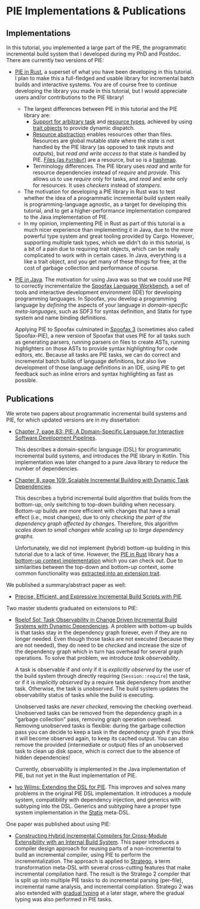 # PIE Implementations & Publications

## Implementations

In this tutorial, you implemented a large part of the PIE, the programmatic incremental build system that I developed during my PhD and Postdoc.
There are currently two versions of PIE:

- [PIE in Rust](https://github.com/Gohla/pie), a superset of what you have been developing in this tutorial. I plan to make this a full-fledged and usable library for incremental batch builds and interactive systems. You are of course free to continue developing the library you made in this tutorial, but I would appreciate users and/or contributions to the PIE library!
  - The largest differences between PIE in this tutorial and the PIE library are:
    - [Support for arbitrary task](https://github.com/Gohla/pie/blob/main/pie/src/lib.rs#L72) and [resource types](https://github.com/Gohla/pie/blob/main/pie/src/lib.rs#L74-L97), achieved by using [trait objects](https://github.com/Gohla/pie/blob/main/pie/src/trait_object/mod.rs) to provide dynamic dispatch. 
    - [Resource abstraction](https://github.com/Gohla/pie/blob/main/pie/src/lib.rs#L117-L130) enables resources other than files. Resources are global mutable state where the state is not handled by the PIE library (as opposed to task inputs and outputs), but _read and write access to_ that state _is_ handled by PIE. [Files (as `PathBuf`)](https://github.com/Gohla/pie/blob/main/pie/src/resource/file.rs) are a resource, but so is a [hashmap](https://github.com/Gohla/pie/blob/main/pie/src/resource/map.rs).
    - Terminology differences. The PIE library uses _read_ and _write_ for resource dependencies instead of _require_ and _provide_. This allows us to use _require_ only for tasks, and _read_ and _write_ only for resources. It uses _checkers_ instead of _stampers_.
  - The motivation for developing a PIE library in Rust was to test whether the idea of a programmatic incremental build system really is programming-language agnostic, as a target for developing this tutorial, and to get a higher-performance implementation compared to the Java implementation of PIE.
  - In my opinion, implementing PIE in Rust as part of this tutorial is a much nicer experience than implementing it in Java, due to the more powerful type system and great tooling provided by Cargo. However, supporting multiple task types, which we didn't do in this tutorial, is a bit of a pain due to requiring trait objects, which can be really complicated to work with in certain cases. In Java, everything is a like a trait object, and you get many of these things for free, at the cost of garbage collection and performance of course.
- [PIE in Java](https://github.com/metaborg/pie). The motivation for using Java was so that we could use PIE to correctly incrementalize the [Spoofax Language Workbench](https://spoofax.dev/), a set of tools and interactive development environment (IDE) for developing programming languages. In Spoofax, you develop a programming language by _defining_ the aspects of your language in _domain-specific meta-languages_, such as SDF3 for syntax definition, and Statix for type system and name binding definitions. 
 
  Applying PIE to Spoofax culminated in [Spoofax 3](https://spoofax.dev/spoofax-pie/develop/) (sometimes also called Spoofax-PIE), a new version of Spoofax that uses PIE for all tasks such as generating parsers, running parsers on files to create ASTs, running highlighters on those ASTs to provide syntax highlighting for code editors, etc. Because all tasks are PIE tasks, we can do correct and incremental batch builds of language definitions, but also live development of those language definitions in an IDE, using PIE to get feedback such as inline errors and syntax highlighting as fast as possible.

## Publications

We wrote two papers about programmatic incremental build systems and PIE, for which updated versions are in my dissertation:
- [Chapter 7, page 83: PIE: A Domain-Specific Language for Interactive Software Development Pipelines](https://gkonat.github.io/assets/dissertation/konat_dissertation.pdf#page=105). 
 
  This describes a domain-specific language (DSL) for programmatic incremental build systems, and introduces the PIE library in Kotlin. This implementation was later changed to a pure Java library to reduce the number of dependencies. 
- [Chapter 8, page 109: Scalable Incremental Building with Dynamic Task Dependencies](https://gkonat.github.io/assets/dissertation/konat_dissertation.pdf#page=131).

  This describes a hybrid incremental build algorithm that builds from the bottom-up, only switching to top-down building when necessary. Bottom-up builds are more efficient with changes that have a small effect (i.e., most changes), due to only _checking the part of the dependency graph affected by changes_. Therefore, this algorithm _scales down to small changes while scaling up to large dependency graphs_. 

  Unfortunately, we did not implement (hybrid) bottom-up building in this tutorial due to a lack of time. However, the [PIE in Rust](https://github.com/Gohla/pie) library has a [bottom-up context implementation](https://github.com/Gohla/pie/blob/master/pie/src/context/bottom_up.rs) which you can check out. Due to similarities between the top-down and bottom-up context, some common functionality was [extracted into an extension trait](https://github.com/Gohla/pie/blob/master/pie/src/context/mod.rs).

We published a summary/abstract paper as well:

- [Precise, Efficient, and Expressive Incremental Build Scripts with PIE](https://gkonat.github.io/assets/publication/pie-ic19.pdf).

Two master students graduated on extensions to PIE:

- [Roelof Sol: Task Observability in Change Driven Incremental Build Systems with Dynamic Dependencies](https://repository.tudelft.nl/islandora/object/uuid%3A3bd052ee-b8a0-4687-85d0-ca6df0b07d0d). A problem with bottom-up builds is that tasks stay in the dependency graph forever, even if they are no longer needed. Even though those tasks are not executed (because they are not needed), they do need to be _checked_ and increase the size of the dependency graph which in turn has overhead for several graph operations. To solve that problem, we introduce _task observability_.

  A task is observable if and only if it is _explicitly observed_ by the user of the build system through directly requiring (`Session::require`) the task, or if it is _implicitly observed_ by a require task dependency from another task. Otherwise, the task is _unobserved_. The build system updates the observability status of tasks while the build is executing.

  Unobserved tasks are _never checked_, removing the checking overhead. Unobserved tasks can be removed from the dependency graph in a "garbage collection" pass, removing graph operation overhead. Removing unobserved tasks is flexible: during the garbage collection pass you can decide to keep a task in the dependency graph if you think it will become observed again, to keep its cached output. You can also remove the provided (intermediate or output) files of an unobserved task to clean up disk space, which is correct due to the absence of hidden dependencies!

  Currently, observability is implemented in the Java implementation of PIE, but not yet in the Rust implementation of PIE.
- [Ivo Wilms: Extending the DSL for PIE](https://repository.tudelft.nl/islandora/object/uuid%3A567a7faf-1460-4348-8344-4746a18fb0b1). This improves and solves many problems in the original PIE DSL implementation. It introduces a module system, compatibility with dependency injection, and generics with subtyping into the DSL. Generics and subtyping have a proper type system implementation in the [Statix](https://spoofax.dev/references/statix/) meta-DSL.

One paper was published about using PIE:

- [Constructing Hybrid Incremental Compilers for Cross-Module Extensibility with an Internal Build System](https://programming-journal.org/2020/4/16/). This paper introduces a compiler design approach for reusing parts of a non-incremental to build an incremental compiler, using PIE to perform the incrementalization. The approach is applied to [Stratego](https://spoofax.dev/references/stratego/), a term transformation meta-DSL with several cross-cutting features that make incremental compilation hard. The result is the Stratego 2 compiler that is split up into multiple PIE tasks to do incremental parsing (per-file), incremental name analysis, and incremental compilation. Stratego 2 was also extended with [gradual typing](https://www.jeffsmits.net/assets/articles/sle20-paper4.pdf) at a later stage, where the gradual typing was also performed in PIE tasks.
